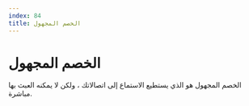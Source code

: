 ```yaml
---
index: 84
title: الخصم المجهول
---
```

# الخصم المجهول 

الخصم المجهول هو الذي يستطيع الاستماع إلى اتصالاتك ، ولكن لا يمكنه العبث بها مباشرة.